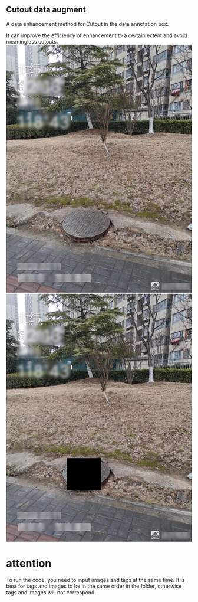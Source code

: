 ## Cutout data augment

A data enhancement method for Cutout in the data annotation box.

It can improve the efficiency of enhancement to a certain extent and avoid meaningless cutouts.
![the origin image](origin/img/well5_0001.jpg)
![image after augment](result/img/Cutoutwell5_0001.jpg)

# attention


To run the code, you need to input images and tags at the same time. It is best for tags and images to be in the same order in the folder, otherwise tags and images will not correspond.

